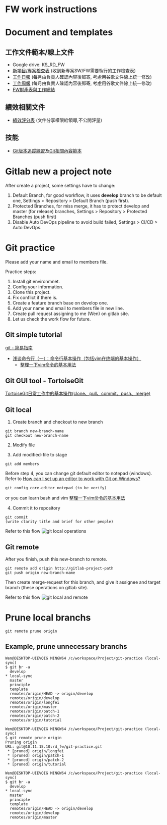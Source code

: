 # FW work instructions

# Document and templates
## 工作文件範本/線上文件

- Google drive: KS_RD_FW
- [新項目/專案檢查表](https://docs.google.com/spreadsheets/d/1b95Q5ky9YXmZh5hNtW3IkPgrY2tPiAGlUnjyGGa3yJs/edit#gid=1429060716) (收到新專案SW/FW需要執行的工作檢查表)
- [工作日報](https://docs.google.com/spreadsheets/d/1MMgnXeBbXcZQlSFji4i4CvEL3s2ZK4d92m83klq44Hk/edit#gid=0) (每月由負責人確認內容後郵寄, 考慮用谷歌文件線上統一修改)
- [工作周報](https://docs.google.com/spreadsheets/d/1nf-0e-CyoqaZkCk1hBNIYWVgMheHJPDt6JUjH1xVzbg/edit#gid=901739152) (每月由負責人確認內容後郵寄, 考慮用谷歌文件線上統一修改)
- [FW財產表與工作總結](https://docs.google.com/spreadsheets/d/19900ndwEAJzICcl2nVzJPEKaE-Vh1MTsGP-F25Iik40/edit#gid=549601375)

## 績效相關文件
- [績效評分表](https://docs.google.com/spreadsheets/d/1QlYCfw7t8cuHq0v3qnGy_DJgJEJXGdNuq9MRJifJkX4/edit#gid=1033936910) (文件分享權限給領導,不公開評量)

## 技能
- [Git版本追蹤練習](http://10.11.15.10/rd_fw/git-practice)及[Git相關內容範本](http://10.11.15.10/rd_fw/git-practice/tree/develop/template)

# Gitlab new a project note

After create a project, some settings have to change:
1. Default Branch, for good workflow, it uses **develop** branch to be default one, Settings > Repository > Default Branch (push first).
2. Protected Branches, for miss merge, it has to protect develop and master (for release) branches, Settings > Repository > Protected Branches (push first)
3. Disable Auto DevOps pipeline to avoid build failed, Settings > CI/CD > Auto DevOps.

# Git practice

Please add your name and email to members file.

Practice steps:

1. Install git environmnet.
2. Config your information.
3. Clone this project.
4. Fix conflict if there is.
5. Create a feature branch base on develop one.
6. Add your name and email to members file in new line.
7. Create pull request assigning to me (Wen) on gitlab site.
8. Let us check the work flow for future.

## Git simple tutorial

[git - 简易指南](https://www.bootcss.com/p/git-guide/)

- [浅谈命令行（一）：命令行基本操作（包括vim在终端的基本操作）](https://zhuanlan.zhihu.com/p/34522441)
    - [整理一下vim命令的基本用法](https://blog.csdn.net/AmberWu/article/details/72733351)

## Git GUI tool - TortoiseGit

[TortoiseGit日常工作中的基本操作(clone、pull、commit、push、merge)](http://blog.leanote.com/post/qian_c/TortoiseGit%E6%97%A5%E5%B8%B8%E5%B7%A5%E4%BD%9C%E4%B8%AD%E7%9A%84%E5%9F%BA%E6%9C%AC%E6%93%8D%E4%BD%9C-clone%E3%80%81pull%E3%80%81commit%E3%80%81push%E3%80%81merge)

## Git local

1. Create branch and checkout to new branch
```
git branch new-branch-name
git checkout new-branch-name
```
2. Modify file

3. Add modified-file to stage
```
git add members
```

Before step 4, you can change git default editor to notepad (windows).
Refer to
[How can I set up an editor to work with Git on Windows?](https://stackoverflow.com/questions/10564/how-can-i-set-up-an-editor-to-work-with-git-on-windows/1431003)
```
git config core.editor notepad (to be verify)
```
or you can learn bash and vim [整理一下vim命令的基本用法](https://blog.csdn.net/AmberWu/article/details/72733351)

4. Commit it to repository
```
git commit
(write clarity title and brief for other people)
```

Refer to this flow ![git local operations](https://git-scm.com/figures/18333fig0106-tn.png)

## Git remote

After you finish, push this new-branch to remote.
```
git remote add origin http://gitlab-project-path
git push origin new-branch-name
```
Then create merge-request for this branch, and give it assignee and target
branch (these operations on gitlab site).

Refer to this flow ![git local and remote](https://blog.techbridge.cc/img/kdchang/cs101/git-workflow.png)

# Prune local branchs

```
git remote prune origin
```

## Example, prune unnecessary branchs
```
Wen@DESKTOP-UIEVQIG MINGW64 /c/workspace/Project/git-practice (local-sync)
$ git br -a
  develop
* local-sync
  master
  principle
  template
  remotes/origin/HEAD -> origin/develop
  remotes/origin/develop
  remotes/origin/longfei
  remotes/origin/master
  remotes/origin/patch-1
  remotes/origin/patch-2
  remotes/origin/tutorial

Wen@DESKTOP-UIEVQIG MINGW64 /c/workspace/Project/git-practice (local-sync)
$ git remote prune origin
Pruning origin
URL: git@10.11.15.10:rd_fw/git-practice.git
 * [pruned] origin/longfei
 * [pruned] origin/patch-1
 * [pruned] origin/patch-2
 * [pruned] origin/tutorial

Wen@DESKTOP-UIEVQIG MINGW64 /c/workspace/Project/git-practice (local-sync)
$ git br -a
  develop
* local-sync
  master
  principle
  template
  remotes/origin/HEAD -> origin/develop
  remotes/origin/develop
  remotes/origin/master
```
